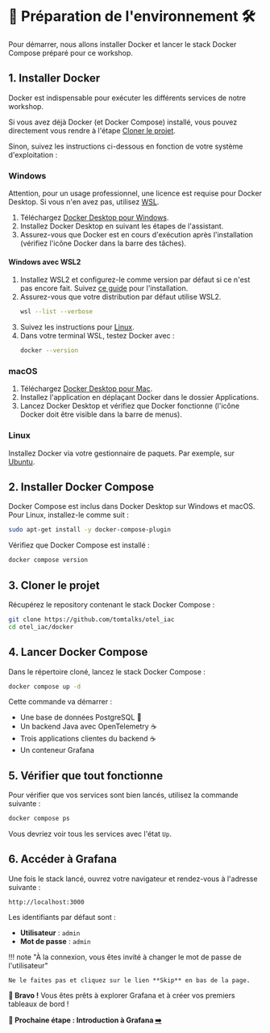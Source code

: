# 🎉 Préparation de l'environnement 🛠️

Pour démarrer, nous allons installer Docker et lancer le stack Docker Compose préparé pour ce workshop.

## 1. Installer Docker

Docker est indispensable pour exécuter les différents services de notre workshop.

Si vous avez déjà Docker (et Docker Compose) installé, vous pouvez directement vous rendre à l'étape [Cloner le projet](#cloner-le-projet).

Sinon, suivez les instructions ci-dessous en fonction de votre système d'exploitation :

### Windows

Attention, pour un usage professionnel, une licence est requise pour Docker Desktop. Si vous n'en avez pas, utilisez [WSL](#windows-avec-wsl2).

1. Téléchargez [Docker Desktop pour Windows](https://docs.docker.com/desktop/setup/install/windows-install/).
2. Installez Docker Desktop en suivant les étapes de l'assistant.
3. Assurez-vous que Docker est en cours d'exécution après l'installation (vérifiez l'icône Docker dans la barre des tâches).

#### Windows avec WSL2

1. Installez WSL2 et configurez-le comme version par défaut si ce n'est pas encore fait. Suivez [ce guide](https://docs.microsoft.com/fr-fr/windows/wsl/install) pour l'installation.
2. Assurez-vous que votre distribution par défaut utilise WSL2.
   ```bash
   wsl --list --verbose
   ```
3. Suivez les instructions pour [Linux](#linux).
4. Dans votre terminal WSL, testez Docker avec :
   ```bash
   docker --version
   ```

### macOS

1. Téléchargez [Docker Desktop pour Mac](https://docs.docker.com/desktop/setup/install/mac-install/).
2. Installez l'application en déplaçant Docker dans le dossier Applications.
3. Lancez Docker Desktop et vérifiez que Docker fonctionne (l'icône Docker doit être visible dans la barre de menus).

### Linux

Installez Docker via votre gestionnaire de paquets. Par exemple, sur [Ubuntu](https://docs.docker.com/engine/install/ubuntu/).

## 2. Installer Docker Compose

Docker Compose est inclus dans Docker Desktop sur Windows et macOS. Pour Linux, installez-le comme suit :

```bash
sudo apt-get install -y docker-compose-plugin
```

Vérifiez que Docker Compose est installé :

```bash
docker compose version
```

## 3. Cloner le projet

Récupérez le repository contenant le stack Docker Compose :

```bash
git clone https://github.com/tomtalks/otel_iac
cd otel_iac/docker
```

## 4. Lancer Docker Compose

Dans le répertoire cloné, lancez le stack Docker Compose :

```bash
docker compose up -d
```

Cette commande va démarrer :

* Une base de données PostgreSQL 🐘
* Un backend Java avec OpenTelemetry ☕
* Trois applications clientes du backend ☕
* Un conteneur Grafana

## 5. Vérifier que tout fonctionne

Pour vérifier que vos services sont bien lancés, utilisez la commande suivante :

```bash
docker compose ps
```

Vous devriez voir tous les services avec l'état `Up`.

## 6. Accéder à Grafana

Une fois le stack lancé, ouvrez votre navigateur et rendez-vous à l'adresse suivante :

```
http://localhost:3000
```

Les identifiants par défaut sont :

* **Utilisateur** : `admin`
* **Mot de passe** : `admin`

!!! note "À la connexion, vous êtes invité à changer le mot de passe de l'utilisateur"

    Ne le faites pas et cliquez sur le lien **Skip** en bas de la page.

**🚀 Bravo !** Vous êtes prêts à explorer Grafana et à créer vos premiers tableaux de bord !

**🛫 Prochaine étape : Introduction à Grafana [➡️](../intro/README.md)**

